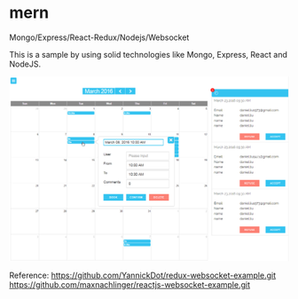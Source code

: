 # mern
Mongo/Express/React-Redux/Nodejs/Websocket

This is a sample by using solid technologies like Mongo, Express, React and NodeJS.

![ScreenShot](/screenshots/mern.png)

Reference:
https://github.com/YannickDot/redux-websocket-example.git
https://github.com/maxnachlinger/reactjs-websocket-example.git
